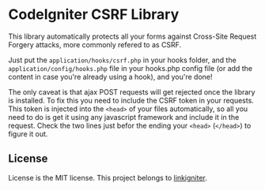 # CodeIgniter CSRF Library

This library automatically protects all your forms against Cross-Site Request Forgery attacks, more
commonly refered to as CSRF.

Just put the `application/hooks/csrf.php` in your hooks folder, and the `application/config/hooks.php` 
file in your hooks.php config file (or add the content in case you're already using a hook), and you're done!

The only caveat is that ajax POST requests will get rejected once the library is
installed. To fix this you need to include the CSRF token in your requests. This
token is injected into the `<head>` of your files automatically, so all you need 
to do is get it using any javascript framework and include it in the request. Check
the two lines just befor the ending your `<head>` (`</head>`) to figure it out.

## License

License is the MIT license. This project belongs to [linkigniter](https://github.com/linkworks/linkigniter).

